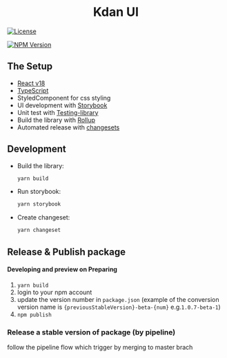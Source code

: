 <h1 align="center">Kdan UI</h1>

[![License](https://img.shields.io/npm/l/reactstrap.svg)](https://github.com/kdan-mobile-software-ltd/kdan-ui-revamp/blob/master/LICENSE)

[![NPM Version](https://img.shields.io/npm/v/kdan-ui-revamp.svg?branch=master)](https://www.npmjs.com/package/kdan-ui-revamp) 


## The Setup

- [React v18][react-url]
- [TypeScript][typescript-url]
- StyledComponent for css styling
- UI development with [Storybook][storybook-url]
- Unit test with [Testing-library][testing-library-url]
- Build the library with [Rollup][rollup-url]
- Automated release with [changesets][changesets-url]

## Development

- Build the library:

  ```sh
  yarn build
  ```

- Run storybook:

  ```sh
  yarn storybook
  ```

- Create changeset:

  ```sh
  yarn changeset
  ```

## Release & Publish package

#### Developing and preview on Preparing
1. `yarn build`
2. login to your npm account
3. update the version number in `package.json` (example of the conversion version name is `{previousStableVersion}-beta-{num}` e.g.`1.0.7-beta-1`)
4. `npm publish`

### Release a stable version of package (by pipeline)
follow the pipeline flow which trigger by merging to master brach


[boilertown-url]: https://github.com/boilertown
[react-url]: https://beta.reactjs.org
[typescript-url]: https://www.typescriptlang.org
[storybook-url]: https://storybook.js.org
[eslint-url]: https://eslint.org
[prettier-url]: https://prettier.io
[testing-library-url]: https://testing-library.com
[rollup-url]: https://rollupjs.org
[changesets-url]: https://github.com/changesets/changesets

